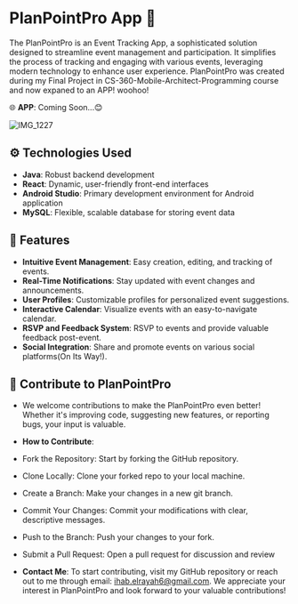 # PlanPointPro App 🎯

The PlanPointPro is an Event Tracking App, a sophisticated solution designed to streamline event management and participation. It simplifies the process of tracking and engaging with various events, leveraging modern technology to enhance user experience. PlanPointPro was created during my Final Project in CS-360-Mobile-Architect-Programming course and now  expaned to an APP! woohoo!  


🌐 **APP**: Coming Soon...😊 
  
![IMG_1227](https://github.com/ihab-elrayah/PlanPointPro-App/assets/127975319/3d0d95fc-758e-4e4d-bacc-dabe423e321e)



## ⚙️ Technologies Used

- **Java**: Robust backend development
- **React**: Dynamic, user-friendly front-end interfaces
- **Android Studio**: Primary development environment for Android application
- **MySQL**: Flexible, scalable database for storing event data

## 🥁 Features

- **Intuitive Event Management**: Easy creation, editing, and tracking of events.
- **Real-Time Notifications**: Stay updated with event changes and announcements.
- **User Profiles**: Customizable profiles for personalized event suggestions.
- **Interactive Calendar**: Visualize events with an easy-to-navigate calendar.
- **RSVP and Feedback System**: RSVP to events and provide valuable feedback post-event.
- **Social Integration**: Share and promote events on various social platforms(On Its Way!).


## 🗽 Contribute to PlanPointPro

- We welcome contributions to make the PlanPointPro even better! Whether it's improving code, suggesting new features, or reporting bugs, your input is valuable.

- **How to Contribute**:
- Fork the Repository: Start by forking the GitHub repository.
- Clone Locally: Clone your forked repo to your local machine.
- Create a Branch: Make your changes in a new git branch.
- Commit Your Changes: Commit your modifications with clear, descriptive messages.
- Push to the Branch: Push your changes to your fork.
- Submit a Pull Request: Open a pull request for discussion and review

- **Contact Me**: To start contributing, visit my GitHub repository or reach out to me through email: ihab.elrayah6@gmail.com. We appreciate your interest in PlanPointPro and look forward to your valuable contributions!

